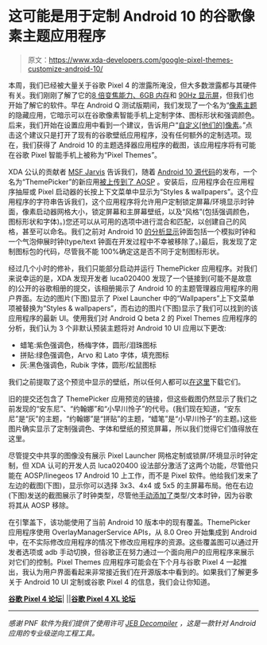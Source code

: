 # 这可能是用于定制 Android 10 的谷歌像素主题应用程序

> 原文：<https://www.xda-developers.com/google-pixel-themes-customize-android-10/>

本周，我们已经被大量关于谷歌 Pixel 4 的泄露所淹没，但大多数泄露都与其硬件有关。我们刚刚了解了它的[8 倍变焦能力、6GB 内存](https://www.xda-developers.com/google-pixel-4-xl-8x-zoom-6gb-ram-white-color/)和 [90Hz 显示屏](https://www.xda-developers.com/google-pixel-4-90hz-display-android-10-source-code/)，但我们也开始了解它的软件。早在 Android Q 测试版期间，我们发现了一个名为“[像素主题](https://www.xda-developers.com/android-q-pixel-themes-google-pixel/)的隐藏应用，它暗示可以在谷歌像素智能手机上定制字体、图标形状和强调颜色。后来，我们开始在设置应用中看到一个建议，告诉用户“[自定义[他们的]像素](https://www.xda-developers.com/android-q-pixel-customization/)。”点击这个建议只是打开了现有的谷歌壁纸应用程序，没有任何额外的定制选项。现在，我们获得了 Android 10 的主题选择器应用程序的截图，该应用程序将有可能在谷歌 Pixel 智能手机上被称为“Pixel Themes”。

XDA 公认的贡献者 [MSF Jarvis](https://forum.xda-developers.com/member.php?u=6552280) 告诉我们，随着 [Android 10 源代码](https://www.xda-developers.com/google-releases-stable-android-10-for-pixel-smartphones/)的发布，一个名为“ThemePicker”的新应用[被上传到了 AOSP](https://android.googlesource.com/platform/packages/apps/ThemePicker/) 。安装后，应用程序会在应用程序抽屉或 Pixel 启动器的长按上下文菜单中显示为“Styles & wallpapers”。这个应用程序的字符串告诉我们，这个应用程序将允许用户定制锁定屏幕/环境显示时钟面，像素启动器网格大小，锁定屏幕和主屏幕壁纸，以及“风格”(包括强调颜色，图标形状和字体)。)您还可以从可用的选项中进行混合和匹配，以创建自己的风格，甚至可以命名。我们之前对 Android 10 [的分析显示](https://www.xda-developers.com/android-q-lock-screen-clock-customization/)钟面包括一个模拟时钟和一个气泡伸展时钟(type/text 钟面在开发过程中不幸被移除了。)最后，我发现了定制图标包的代码，尽管我不能 100%确定这是否不同于定制图标形状。

经过几个小时的修补，我们只能部分启动并运行 ThemePicker 应用程序。对我们来说幸运的是，XDA 发现开发者 luca020400 发现了一个链接到(可能不是故意的)公开的谷歌相册的提交，该相册揭示了 Android 10 的主题管理器应用程序的用户界面。左边的图片(下图)显示了 Pixel Launcher 中的“Wallpapers”上下文菜单项被替换为“Styles & wallpapers”，而右边的图片(下图)显示了我们可以找到的该应用程序的最新 UI。使用我们对 Android Q beta 2 的 Pixel Themes 应用程序的分析，我们认为 3 个非默认预装主题将对 Android 10 UI 应用以下更改:

*   蜡笔:紫色强调色，杨梅字体，圆形/泪珠图标
*   拼贴:绿色强调色，Arvo 和 Lato 字体，填充图标
*   灰:黑色强调色，Rubik 字体，圆形/松鼠图标

我们之前提取了这个预览中显示的壁纸，所以任何人都可以[在这里](https://www.androidfilehost.com/?fid=1395089523397932414)下载它们。

旧的提交还包含了 ThemePicker 应用预览的链接，但这些截图仍然显示了我们之前发现的“安东尼”、“约翰娜”和“小早川怜子”的代号。(我们现在知道，“安东尼”是“灰”的主题，“约翰娜”是“拼贴”的主题，“蜡笔”是“小早川怜子”的主题。)这些图片确实显示了定制强调色、字体和壁纸的预览屏幕，所以我们觉得它们值得放在这里。

尽管提交中共享的图像没有展示 Pixel Launcher 网格定制或锁屏/环境显示时钟定制，但 XDA 认可的开发人员 luca020400 设法部分激活了这两个功能，尽管他只能在 AOSP/linegeos 17 Android 10 上工作，而不是 Pixel 软件。他给我们发来了左边的截图(下图)，显示你可以选择 3x3、4x4 或 5x5 的主屏幕布局。他在右边(下图)发送的截图展示了时钟类型，尽管他[手动添加了](https://twitter.com/MishaalRahman/status/1169263040820391936)类型/文本时钟，因为谷歌将其从 AOSP 移除。

在引擎盖下，该功能使用了当前 Android 10 版本中的现有覆盖。ThemePicker 应用程序使用 OverlayManagerService APIs，从 8.0 Oreo 开始集成到 Android 中，在不实际修改应用程序的情况下修改应用程序的资源。这些覆盖图可以通过开发者选项或 adb 手动切换，但谷歌正在努力通过一个面向用户的应用程序来展示对它们的控制。Pixel Themes 应用程序可能会在下个月与谷歌 Pixel 4 一起推出，我认为用户界面看起来非常接近我们在开源版本中看到的。如果我们了解更多关于 Android 10 UI 定制或谷歌 Pixel 4 的信息，我们会让你知道。

[**谷歌 Pixel 4 论坛**](https://forum.xda-developers.com/pixel-4)| |[|**谷歌 Pixel 4 XL 论坛**](https://forum.xda-developers.com/pixel-4-xl)

* * *

*感谢 PNF 软件为我们提供了使用许可 [JEB Decompiler](https://www.pnfsoftware.com/?aid=xdadev) ，这是一款针对 Android 应用的专业级逆向工程工具。*